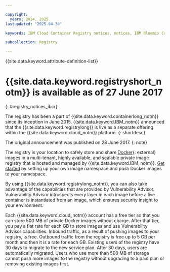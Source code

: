 ```yaml
---

copyright:
  years: 2024, 2025
lastupdated: "2025-04-30"

keywords: IBM Cloud Container Registry notices, notices, IBM Bluemix Container Registry, available, ga

subcollection: Registry

---
```


{{site.data.keyword.attribute-definition-list}}

# {{site.data.keyword.registryshort_notm}} is available as of 27 June 2017
{: #registry_notices_ibcr}

The registry has been a part of {{site.data.keyword.containerlong_notm}} since its inception in June 2015. {{site.data.keyword.IBM_notm}} announced that the {{site.data.keyword.registrylong}} is live as a separate offering within the {{site.data.keyword.cloud_notm}} platform.
{: shortdesc}

The original announcement was published on 28 June 2017.
{: note}

The registry is your location to safely store and share [Docker](https://docs.docker.com/reference/cli/docker/){: external} images in a multi-tenant, highly available, and scalable private image registry that is hosted and managed by {{site.data.keyword.IBM_notm}}. [Get started](/docs/Registry?topic=Registry-getting-started) by setting up your own image namespace and push Docker images to your namespace.

By using {{site.data.keyword.registrylong_notm}}, you can also take advantage of the capabilities that are provided by Vulnerability Advisor. Vulnerability Advisor introspects every layer in each image before a live container is instantiated from an image, which ensures security insight to your environment.

Each {{site.data.keyword.cloud_notm}} account has a free tier so that you can store 500 MB of private Docker images without charge. After that tier, you pay a flat rate for each GB to store images and use Vulnerability Advisor capabilities. Inbound traffic, as a result of pushing images to your registry, is free. Outbound traffic from the registry is free up to 5 GB per month and then it is a rate for each GB. Existing users of the registry have 30 days to migrate to the new service plan. After 30 days, users are automatically migrated. Users who use more than 500 MB of storage cannot push more images to the registry without upgrading to a paid plan or removing existing images first.
